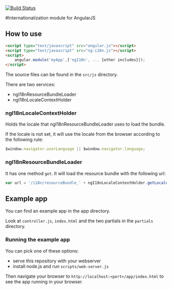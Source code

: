 [![Build Status](https://travis-ci.org/gertn/ng-i18n.png)](https://travis-ci.org/gertn/ng-i18n)

#Internationalization module for AngularJS
## How to use

```html
<script type="text/javascript" src="angular.js"></script>
<script type="text/javascript" src="ng-i18n.js"></script>
<script>
    angular.module('myApp',['ngI18n', ... {other includes}]);
</script>
```

The source files can be found in the `src/js` directory.

There are two services:
* ngI18nResourceBundleLoader
* ngI18nLocaleContextHolder

### ngI18nLocaleContextHolder
Holds the locale that ngI18nResourceBundleLoader uses to load the bundle.

If the locale is not set, it will use the locale from the browser according to the following rule:
```javascript
$window.navigator.userLanguage || $window.navigator.language;
```
### ngI18nResourceBundleLoader
It has one method `get`.
It will load the resource bundle with the following url:
```javascript
var url = '/i18n/resourceBundle_' + ngI18nLocaleContextHolder.getLocale() + '.json';
```

## Example app
You can find an example app in the app directory.

Look at `controller.js`, `index.html` and the two partials in the `partials` directory.

### Running the example app

You can pick one of these options:

* serve this repository with your webserver
* install node.js and run `scripts/web-server.js`

Then navigate your browser to `http://localhost:<port>/app/index.html` to see the app running in
your browser.
 

